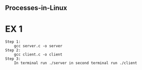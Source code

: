 ## Processes-in-Linux

# EX 1 
    Step 1:
        gcc server.c -o server
    Step 2:
        gcc client.c -o client
    Step 3:
        In terminal run ./server in second terminal run ./client